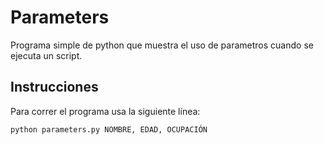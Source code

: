 # Parameters
Programa simple de python que muestra el uso de parametros cuando se ejecuta un script.

## Instrucciones
Para correr el programa usa la siguiente línea:

`python parameters.py NOMBRE, EDAD, OCUPACIÓN`
